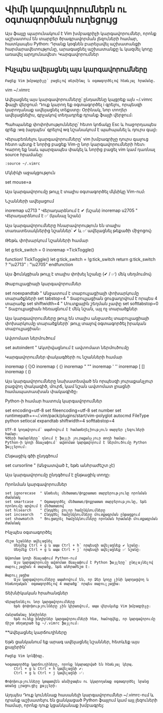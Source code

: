 # Վիմի կարգավորումներն ու օգտագործման ուղեցույց

Այս ֆայլը պարունակում է Vim խմբագրիչի կարգավորումներ, որոնք աշխատում են տարբեր ծրագրավորման լեզուների համար, հատկապես Python։ Դրանք կօգնեն բարելավել աշխատանքի հարմարավետությունը, արագացնել աշխատանքը և կազմել կոդը առավել արդյունավետ։
Կարգավորումներ

## Ինչպես ավելացնել այս կարգավորումները

    Բացեք Vim խմբագրիչը՝ բացելով տերմինալ և օգտագործելով հետևյալ հրամանը.

vim ~/.vimrc

Ավելացնել այս կարգավորումները՝ ընդամենը կպցրեք այն ~/.vimrc ֆայլի վերջում։ Դուք կարող եք օգտագործել i գրելու, որպեսզի կարողանաք ավելացնել տեքստը։ Օրինակ, նոր տողեր ավելացնելիս, գրչակով տեղադրեք դրանք ֆայլի վերջում։

Պահպանեք փոփոխությունները՝ հետո կոճակը Esc և հաջորդապես գրեք :wq (այդպես՝ գրելով wq նշանակում է պահպանել և դուրս գալ)։

Վերաբեռնելու կարգավորումները՝ vim խմբագրիչը դուրս գալուց հետո պետք է նորից բացեք Vim-ը նոր կարգավորումների հետ։ Կարող եք նաև պարզապես փակել և նորից բացել vim կամ դառնալ source հրամանը:

    :source ~/.vimrc

  Մկնիկի աջակցություն

set mouse=a

  Այս կարգավորումը թույլ է տալիս օգտագործել մկնիկը Vim-ում։

Նշանների ավելացում

inoremap <C-g><C-h> <C-v>u2713  " Վերադարձնում է ✔ (նշան)
inoremap <C-g><C-j> <C-v>u2705  " Վերադարձնում է ✅ (կանաչ նշան)

Այս կարգավորումները հնարավորություն են տալիս տառատեսակներից նշաններ՝ ✔ և ✅ ավելացնել թեքածի միջոցով։

Թեթև փոխարկում նշանների համար

let g:tick_switch = 0
inoremap <C-g> <C-r>=TickToggle()<CR>

function! TickToggle()
  let g:tick_switch = !g:tick_switch
  return g:tick_switch ? "\u2713" : "\u2705"
endfunction

Այս ֆունկցիան թույլ է տալիս փոխել նշանը (✔ / ✅) մեկ սեղմումով։

Թաբուլյացիայի կարգավորումներ

set noexpandtab     " Անջատում է տաբուլյացիայի փոխարկումը տարածքների
set tabstop=4       " Տաբուլյացիան ցուցադրվում է որպես 4 տարածք
set shiftwidth=4    " Մուտքային շեղման չափը
set softtabstop=0   " Տաբուլյացիան հեռացնում է մեկ նշան, այլ ոչ տարածքներ

Այս կարգավորումները թույլ են տալիս անջատել տաբուլյացիայի փոխարկումը տարածքների՝ թույլ տալով օգտագործել իրական տաբուլյացիան։

Ավտոմատ ներմուծում

set autoindent      " Ակտիվացնում է ավտոմատ ներմուծումը

Կարգավորումներ փակագծերի ու նշանների համար

inoremap {<CR> {<CR>}<Esc>O
inoremap { {}<Left>
inoremap " ""<Left>
inoremap ' ''<Left>
inoremap [ []<left>
inoremap ( ()<left>

Այս կարգավորումները նախատեսված են որպեսզի յուրաքանչյուր բացվող փակագիծ, մուրճ, կամ նշան ավտոմատ լրացնի համապատասխան փակագիծը։

Python-ի համար հատուկ կարգավորումներ

set encoding=utf-8
set fileencoding=utf-8
set number
set runtimepath+=~/.vim/pack/plugins/start/vim-polyglot
autocmd FileType python setlocal expandtab shiftwidth=4 softtabstop=4

    UTF-8 կոդավորում՝ ապահովում է համատեղելիություն տարբեր լեզուների համար։
    Գծերի համարները՝ դնում է ֆայլի յուրաքանչյուր տողի համար։
    Python-ի կոդի ձևաչափում՝ ավտոմատ կարգավորում է ներմուծումը Python ֆայլերում։

Ընթացիկ գծի ընդգծում

set cursorline   " (Անջատված է, եթե անհրաժեշտ չէ)

Այս կարգավորումը ընդգծում է ընթացիկ տողը։

Որոնման կարգավորումներ

    set ignorecase  " Անտեսել մեծատառ/փոքրատառ տարբերությունը որոնման ժամանակ
    set smartcase   " Օգտագործել մեծատառ/փոքրատառ տարբերությունը, եթե որոնումը արվում է մեծատառով
    set hlsearch    " Ընդգծել բոլոր համընկնումները
    set incsearch   " Ընդգծել համընկնումները մուտքագրման ընթացքում
    set showmatch   " Ցուցադրել համընկնումները որոնման հրամանի մուտքագրման ժամանակ

Ինչպես օգտագործել

    Հեշտ նշաններ ավելացնել
        Սեղմեք Ctrl + g և ապա Ctrl + h՝ որպեսզի ավելացնեք ✔ նշանը։
        Սեղմեք Ctrl + g և ապա Ctrl + j՝ որպեսզի ավելացնեք ✅ նշանը։

    Ավտոմատ կոդի ձևաչափում Python-ում
        Այս կարգավորումը ավտոմատ ձևաչափում է Python ֆայլերը՝ ընդլայնելով տաբուլյացիան 4 տարածք, եթե անհրաժեշտ է։

    Թաբուլյացիա
        Այս կարգավորումները ապահովում են, որ Ձեր կոդը լինի կարդացվող և հետևողական՝ օգտագործելով 4 տարածք՝ որպես տաբուլյացիա։

Տեխնիկական հրահանգներ

    Վերաբեռնելու նոր կարգավորումները
        Եթե փոփոխությունները չին կիրառվում, ապա վերսկսեք Vim խմբագրիչը։

    Հանրաճանաչ խնդիրներ
        Եթե ունեք խնդիրներ կարգավորումների հետ, համոզվեք, որ կարգավորումը ճիշտ տեղադրած եք ~/.vimrc ֆայլում։

 **Ավելացնել կարճուղիները

Եթե ցանկանում եք արագ ավելացնել նշաններ, հետևեք այս քայլերին՝

    Բացեք Vim կոնֆիգը.

    Կօգտագործեք կարճուղիները, որոնք նկարագրված են հետևյալ կերպ.
        Ctrl + g և Ctrl + h կավելացնի ✔։
        Ctrl + g և Ctrl + j կավելացնի ✅։

    Փոփոխությունները կտպատվեն անմիջապես ու կկարողանաք օգտագործել նրանց առանց լրացուցիչ քայլերի։

Այդպես Դուք կունենաք հասանելի կարգավորումներ ~/.vimrc-ում և դրանք աշխատելու են ցանկացած Python ֆայլում կամ այլ լեզուների համար, որոնք դուք կցանկանաք խմբագրել:
